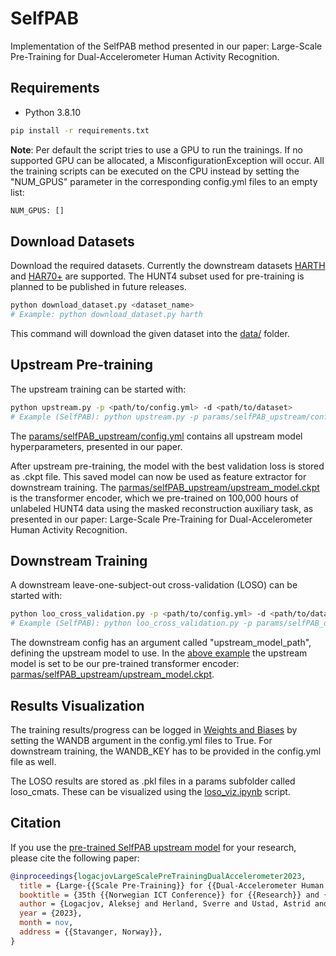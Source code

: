 # SelfPAB
Implementation of the SelfPAB method presented in our paper: Large-Scale Pre-Training for Dual-Accelerometer Human Activity Recognition.

## Requirements
- Python 3.8.10
```bash
pip install -r requirements.txt
```
__Note__: Per default the script tries to use a GPU to run the trainings. If no supported GPU can be allocated, a MisconfigurationException will occur. All the training scripts can be executed on the CPU instead by setting the "NUM_GPUS" parameter in the corresponding config.yml files to an empty list:
```bash
NUM_GPUS: []
```
## Download Datasets
Download the required datasets. Currently the downstream datasets [HARTH](https://archive.ics.uci.edu/dataset/779/harth) and [HAR70+](https://archive.ics.uci.edu/dataset/780/har70) are supported. The HUNT4 subset used for pre-training is planned to be published in future releases.
```bash
python download_dataset.py <dataset_name>
# Example: python download_dataset.py harth
```
This command will download the given dataset into the [data/](https://github.com/ntnu-ai-lab/SelfPAB/tree/main/data) folder.

## Upstream Pre-training
The upstream training can be started with:
```bash
python upstream.py -p <path/to/config.yml> -d <path/to/dataset>
# Example (SelfPAB): python upstream.py -p params/selfPAB_upstream/config.yml -d data/hunt4/
```
The [params/selfPAB_upstream/config.yml](https://github.com/ntnu-ai-lab/SelfPAB/blob/main/params/selfPAB_upstream/config.yml) contains all upstream model hyperparameters, presented in our paper.

After upstream pre-training, the model with the best validation loss is stored as .ckpt file. This saved model can now be used as feature extractor for downstream training. The [parmas/selfPAB_upstream/upstream_model.ckpt](https://github.com/ntnu-ai-lab/SelfPAB/blob/main/params/selfPAB_upstream/upstream_model.ckpt) is the transformer encoder, which we pre-trained on 100,000 hours of unlabeled HUNT4 data using the masked reconstruction auxiliary task, as presented in our paper: Large-Scale Pre-Training for Dual-Accelerometer Human Activity Recognition.

## Downstream Training
A downstream leave-one-subject-out cross-validation (LOSO) can be started with:
```bash
python loo_cross_validation.py -p <path/to/config.yml> -d <path/to/dataset>
# Example (SelfPAB): python loo_cross_validation.py -p params/selfPAB_downstream_harth/config.yml -d data/harth/
```
The downstream config has an argument called "upstream_model_path", defining the upstream model to use. In the [above example](https://github.com/ntnu-ai-lab/SelfPAB/blob/main/params/selfPAB_downstream_harth/config.yml) the upstream model is set to be our pre-trained transformer encoder: [parmas/selfPAB_upstream/upstream_model.ckpt](https://github.com/ntnu-ai-lab/SelfPAB/blob/main/params/selfPAB_upstream/upstream_model.ckpt).

## Results Visualization
The training results/progress can be logged in [Weights and Biases](https://wandb.ai/) by setting the WANDB argument in the config.yml files to True. For downstream training, the WANDB_KEY has to be provided in the config.yml file as well.

The LOSO results are stored as .pkl files in a params subfolder called loso_cmats. These can be visualized using the [loso_viz.ipynb](https://github.com/ntnu-ai-lab/SelfPAB/blob/main/loso_viz.ipynb) script.

## Citation
If you use the [pre-trained SelfPAB upstream model](https://github.com/ntnu-ai-lab/SelfPAB/blob/main/params/selfPAB_upstream/upstream_model.ckpt) for your research, please cite the following paper:
```bibtex
@inproceedings{logacjovLargeScalePreTrainingDualAccelerometer2023,
  title = {Large-{{Scale Pre-Training}} for {{Dual-Accelerometer Human Activity Recognition}}},
  booktitle = {35th {{Norwegian ICT Conference}} for {{Research}} and {{Education}}, {{Accepted}} for Publication},
  author = {Logacjov, Aleksej and Herland, Sverre and Ustad, Astrid and Bach, Kerstin},
  year = {2023},
  month = nov,
  address = {{Stavanger, Norway}},
}
```
